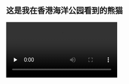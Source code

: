 ## 这是我在香港海洋公园看到的熊猫
<video id="video" controls="" preload="none">
    <source id="mp4" src="./videos/panda.mp4" type="video/mp4">
</video>
